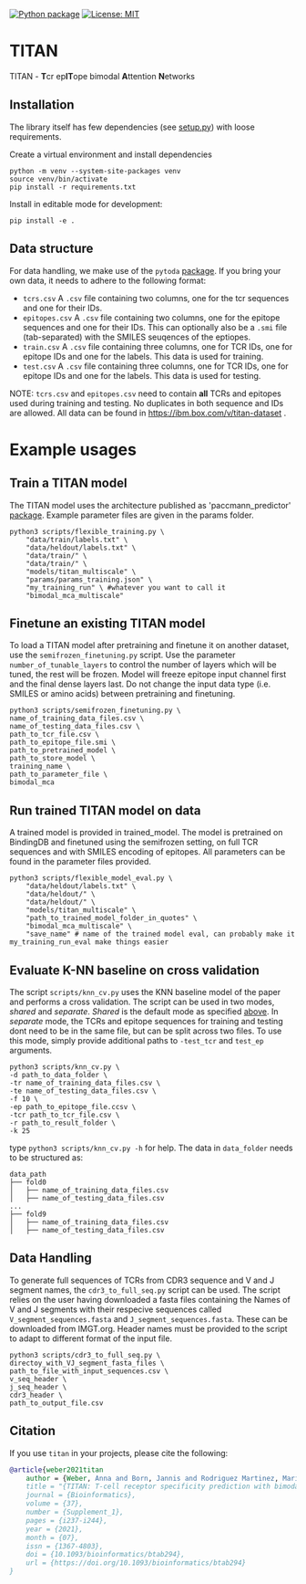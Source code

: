 [![Python package](https://github.com/PaccMann/TITAN/actions/workflows/python-package.yml/badge.svg)](https://github.com/PaccMann/TITAN/actions/workflows/python-package.yml)
[![License: MIT](https://img.shields.io/badge/License-MIT-yellow.svg)](https://opensource.org/licenses/MIT)


# TITAN
 TITAN - **T**cr ep**IT**ope bimodal **A**ttention **N**etworks

## Installation

The library itself has few dependencies (see [setup.py](setup.py)) with loose requirements. 

Create a virtual environment and install dependencies

```console
python -m venv --system-site-packages venv
source venv/bin/activate
pip install -r requirements.txt
```
Install in editable mode for development:
```console
pip install -e .
```


## Data structure
For data handling, we make use of the `pytoda` [package](https://github.com/PaccMann/paccmann_datasets).
If you bring your own data, it needs to adhere to the following format:
- `tcrs.csv`        A `.csv` file containing two columns, one for the tcr sequences and one for their IDs.
- `epitopes.csv`    A `.csv` file containing two columns, one for the epitope sequences and one for their IDs.
    This can optionally also be a `.smi` file (tab-separated) with the SMILES seuqences of the eptiopes.
- `train.csv`       A `.csv` file containing three columns, one for TCR IDs, one for epitope IDs and one for the labels. This data is used for training.
- `test.csv`       A `.csv` file containing three columns, one for TCR IDs, one for epitope IDs and one for the labels. This data is used for testing.

NOTE: `tcrs.csv` and `epitopes.csv` need to contain **all** TCRs and epitopes used during training and testing. No duplicates in both sequence and IDs are allowed.
All data can be found in https://ibm.box.com/v/titan-dataset .


# Example usages
## Train a TITAN model
The TITAN model uses the architecture published as 'paccmann_predictor' [package](https://github.com/PaccMann/paccmann_predictor). Example parameter files are given in the params folder.


```console
python3 scripts/flexible_training.py \
    "data/train/labels.txt" \
    "data/heldout/labels.txt" \
    "data/train/" \
    "data/train/" \
    "models/titan_multiscale" \
    "params/params_training.json" \
    "my_training_run" \ #whatever you want to call it
    "bimodal_mca_multiscale"
```

## Finetune an existing TITAN model
To load a TITAN model after pretraining and finetune it on another dataset, use the `semifrozen_finetuning.py` script. Use the parameter `number_of_tunable_layers` to control the number of layers which will be tuned, the rest will be frozen. Model will freeze epitope input channel first and the final dense layers last. Do not change the input data type (i.e. SMILES or amino acids) between pretraining and finetuning.


```console
python3 scripts/semifrozen_finetuning.py \
name_of_training_data_files.csv \
name_of_testing_data_files.csv \
path_to_tcr_file.csv \
path_to_epitope_file.smi \
path_to_pretrained_model \
path_to_store_model \
training_name \
path_to_parameter_file \
bimodal_mca
```

## Run trained TITAN model on data
A trained model is provided in trained_model. The model is pretrained on BindingDB and finetuned using the semifrozen setting, on full TCR sequences and with SMILES encoding of epitopes. All parameters can be found in the parameter files provided. 

```console
python3 scripts/flexible_model_eval.py \
    "data/heldout/labels.txt" \
    "data/heldout/" \
    "data/heldout/" \
    "models/titan_multiscale" \
    "path_to_trained_model_folder_in_quotes" \
    "bimodal_mca_multiscale" \
    "save_name" # name of the trained model eval, can probably make it my_training_run_eval make things easier
```

## Evaluate K-NN baseline on cross validation

The script `scripts/knn_cv.py` uses the KNN baseline model of the paper and performs a cross validation.
The script can be used in two modes, *shared* and *separate*. *Shared* is the default mode as specified [above](#Data-structure). In *separate* mode, the TCRs and epitope sequences for training and testing dont need to be in the same file, but can be split across two files. To use this mode, simply provide additional paths to `-test_tcr` and `test_ep` arguments.


```console
python3 scripts/knn_cv.py \
-d path_to_data_folder \
-tr name_of_training_data_files.csv \
-te name_of_testing_data_files.csv \
-f 10 \
-ep path_to_epitope_file.ccsv \
-tcr path_to_tcr_file.csv \
-r path_to_result_folder \
-k 25
```
type `python3 scripts/knn_cv.py -h` for help.
The data in `data_folder` needs to be structured as:

```console
data_path
├── fold0
│   ├── name_of_training_data_files.csv
│   ├── name_of_testing_data_files.csv
...
├── fold9
│   ├── name_of_training_data_files.csv
│   ├── name_of_testing_data_files.csv
```

## Data Handling
To generate full sequences of TCRs from CDR3 sequence and V and J segment names, the `cdr3_to_full_seq.py` script can be used. The script relies on the user having downloaded a fasta files containing the Names of V and J segments with their respecive sequences called `V_segment_sequences.fasta` and `J_segment_sequences.fasta`. These can be downloaded from IMGT.org. Header names must be provided to the script to adapt to different format of the input file.

```console
python3 scripts/cdr3_to_full_seq.py \
directoy_with_VJ_segment_fasta_files \
path_to_file_with_input_sequences.csv \
v_seq_header \
j_seq_header \
cdr3_header \
path_to_output_file.csv
```


## Citation
If you use `titan` in your projects, please cite the following:

```bib
@article{weber2021titan
    author = {Weber, Anna and Born, Jannis and Rodriguez Martinez, Maria},
    title = "{TITAN: T-cell receptor specificity prediction with bimodal attention networks}",
    journal = {Bioinformatics},
    volume = {37},
    number = {Supplement_1},
    pages = {i237-i244},
    year = {2021},
    month = {07},
    issn = {1367-4803},
    doi = {10.1093/bioinformatics/btab294},
    url = {https://doi.org/10.1093/bioinformatics/btab294}
}
```
